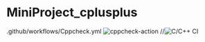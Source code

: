# MiniProject_cplusplus
.github/workflows/Cppcheck.yml
![cppcheck-action](https://github.com/99002667/MiniProject_cplusplus/workflows/cppcheck-action/badge.svg)
//![C/C++ CI](https://github.com/99002667/MiniProject_cplusplus/workflows/C/C++%20CI/badge.svg)
